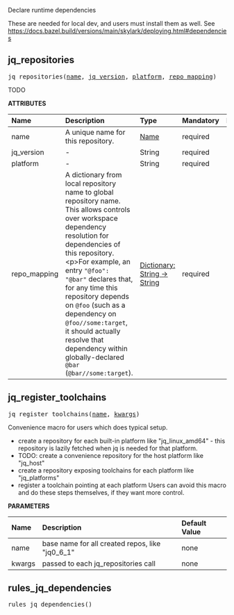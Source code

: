 <!-- Generated with Stardoc: http://skydoc.bazel.build -->

Declare runtime dependencies

These are needed for local dev, and users must install them as well.
See https://docs.bazel.build/versions/main/skylark/deploying.html#dependencies


<a id="#jq_repositories"></a>

## jq_repositories

<pre>
jq_repositories(<a href="#jq_repositories-name">name</a>, <a href="#jq_repositories-jq_version">jq_version</a>, <a href="#jq_repositories-platform">platform</a>, <a href="#jq_repositories-repo_mapping">repo_mapping</a>)
</pre>

TODO

**ATTRIBUTES**


| Name  | Description | Type | Mandatory | Default |
| :------------- | :------------- | :------------- | :------------- | :------------- |
| <a id="jq_repositories-name"></a>name |  A unique name for this repository.   | <a href="https://bazel.build/docs/build-ref.html#name">Name</a> | required |  |
| <a id="jq_repositories-jq_version"></a>jq_version |  -   | String | required |  |
| <a id="jq_repositories-platform"></a>platform |  -   | String | required |  |
| <a id="jq_repositories-repo_mapping"></a>repo_mapping |  A dictionary from local repository name to global repository name. This allows controls over workspace dependency resolution for dependencies of this repository.&lt;p&gt;For example, an entry <code>"@foo": "@bar"</code> declares that, for any time this repository depends on <code>@foo</code> (such as a dependency on <code>@foo//some:target</code>, it should actually resolve that dependency within globally-declared <code>@bar</code> (<code>@bar//some:target</code>).   | <a href="https://bazel.build/docs/skylark/lib/dict.html">Dictionary: String -> String</a> | required |  |


<a id="#jq_register_toolchains"></a>

## jq_register_toolchains

<pre>
jq_register_toolchains(<a href="#jq_register_toolchains-name">name</a>, <a href="#jq_register_toolchains-kwargs">kwargs</a>)
</pre>

Convenience macro for users which does typical setup.

- create a repository for each built-in platform like "jq_linux_amd64" -
  this repository is lazily fetched when jq is needed for that platform.
- TODO: create a convenience repository for the host platform like "jq_host"
- create a repository exposing toolchains for each platform like "jq_platforms"
- register a toolchain pointing at each platform
Users can avoid this macro and do these steps themselves, if they want more control.


**PARAMETERS**


| Name  | Description | Default Value |
| :------------- | :------------- | :------------- |
| <a id="jq_register_toolchains-name"></a>name |  base name for all created repos, like "jq0_6_1"   |  none |
| <a id="jq_register_toolchains-kwargs"></a>kwargs |  passed to each jq_repositories call   |  none |


<a id="#rules_jq_dependencies"></a>

## rules_jq_dependencies

<pre>
rules_jq_dependencies()
</pre>





